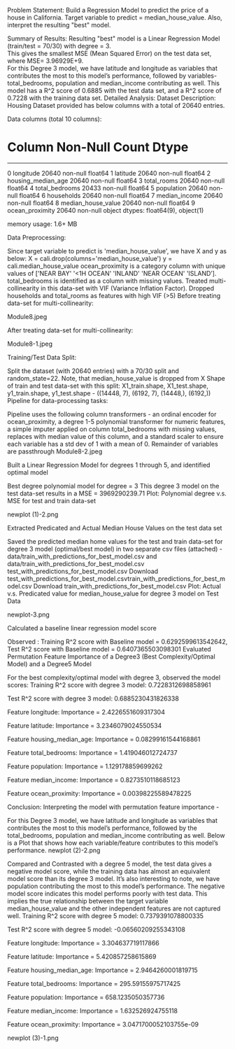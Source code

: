 Problem Statement:
Build a Regression Model to predict the price of a house in California. Target variable to predict = median_house_value. Also, interpret the resulting "best" model.

Summary of Results:
Resulting "best" model is a Linear Regression Model  (train/test = 70/30) with degree = 3.  
This gives the smallest MSE (Mean Squared Error) on the test data set, where MSE= 3.96929E+9.  
For this Degree 3 model, we have latitude and longitude as variables that contributes the most to this model’s performance, followed by variables- total_bedrooms, population and median_income contributing as well. This model has a R^2 score of 0.6885 with the test data set, and a R^2 score of 0.7228 with the training data set. 
Detailed Analysis: 
Dataset Description: Housing Dataset provided has below columns with a total of 20640 entries. 

Data columns (total 10 columns):

#   Column              Non-Null Count  Dtype 
---  ------              --------------  ----- 
0   longitude           20640 non-null  float64
1   latitude            20640 non-null  float64
2   housing_median_age  20640 non-null  float64
3   total_rooms         20640 non-null  float64
4   total_bedrooms      20433 non-null  float64
5   population          20640 non-null  float64
6   households          20640 non-null  float64
7   median_income       20640 non-null  float64
8   median_house_value  20640 non-null  float64
9   ocean_proximity     20640 non-null  object
dtypes: float64(9), object(1)

memory usage: 1.6+ MB

Data Preprocessing:

Since target variable to predict is 'median_house_value', we have X and y as below: X = cali.drop(columns='median_house_value') y = cali.median_house_value
ocean_proximity is a category column with unique values of ['NEAR BAY' '<1H OCEAN' 'INLAND' 'NEAR OCEAN' 'ISLAND’].
total_bedrooms is identified as a column with missing values.
Treated multi-collinearity in this data-set with VIF (Variance Inflation Factor). Dropped households and total_rooms as features with high VIF (>5)
Before treating data-set for multi-collinearity:

Module8.jpeg

After treating data-set for multi-collinearity:

Module8-1.jpeg

Training/Test Data Split:

Split the dataset (with 20640 entries) with a 70/30 split and random_state=22. Note, that median_house_value is dropped from X
Shape of train and test data-set with this split: X1_train.shape, X1_test.shape, y1_train.shape, y1_test.shape - ((14448, 7), (6192, 7), (14448,), (6192,))
Pipeline for data-processing tasks:

Pipeline uses the following column transformers - an ordinal encoder for ocean_proximity, a degree 1-5 polynomial transformer for numeric features, a simple imputer applied on column total_bedrooms with missing values, replaces with median value of this column, and a standard scaler to ensure each variable has a std dev of 1 with a mean of 0. Remainder of variables are passthrough
Module8-2.jpeg

Built a Linear Regression Model for degrees 1 through 5, and identified optimal model

Best degree polynomial model for degree = 3
This degree 3 model on the test data-set results in a MSE = 3969290239.71
Plot: Polynomial degree v.s. MSE for test and train data-set

newplot (1)-2.png

 

Extracted Predicated and Actual Median House Values on the test data set

Saved the predicted median home values for the test and train data-set for degree 3 model (optimal/best model) in two separate csv files (attached) - data/train_with_predictions_for_best_model.csv and data/train_with_predictions_for_best_model.csv test_with_predictions_for_best_model.csv Download test_with_predictions_for_best_model.csvtrain_with_predictions_for_best_model.csv Download train_with_predictions_for_best_model.csv 
Plot: Actual v.s. Predicated value for median_house_value for degree 3 model on Test Data

newplot-3.png

Calculated a baseline linear regression model score

Observed : Training R^2 score with Baseline model = 0.6292599613542642, Test R^2 score with Baseline model = 0.6407365503098301
Evaluated Permutation Feature Importance of a Degree3 (Best Complexity/Optimal Model) and a Degree5 Model

For the best complexity/optimal model with degree 3, observed the model scores:
Training R^2 score with degree 3 model: 0.7228312698858961

Test R^2 score with degree 3 model: 0.6885230431826338

Feature longitude: Importance = 2.4226551609317304

Feature latitude: Importance = 3.2346079024550534

Feature housing_median_age: Importance = 0.08299161544168861

Feature total_bedrooms: Importance = 1.419046012724737

Feature population: Importance = 1.129178859699262

Feature median_income: Importance = 0.8273510118685123

Feature ocean_proximity: Importance = 0.00398225589478225

Conclusion: Interpreting the model with permutation feature importance - 

For this Degree 3 model, we have latitude and longitude as variables that contributes the most to this model’s performance, followed by the total_bedrooms, population and median_income contributing as well.  Below is a Plot that shows how each variable/feature contributes to this model’s performance.
newplot (2)-2.png

Compared and Contrasted with a degree 5 model, the test data gives a negative model score, while the training data has almost an equivalent model score than its degree 3 model. It’s also interesting to note, we have population contributing the most to this model’s performance. The negative model score indicates this model performs poorly with test data. This implies the true relationship between the target variable median_house_value and the other independent features are not captured well.
Training R^2 score with degree 5 model: 0.7379391078800335

Test R^2 score with degree 5 model: -0.06560209255343108

Feature longitude: Importance = 3.304637719117866

Feature latitude: Importance = 5.420857258615869

Feature housing_median_age: Importance = 2.9464260001819715

Feature total_bedrooms: Importance = 295.59155975717425

Feature population: Importance = 658.1235050357736

Feature median_income: Importance = 1.632526924755118

Feature ocean_proximity: Importance = 3.0471700052103755e-09

newplot (3)-1.png

